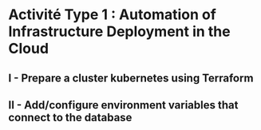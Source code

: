 # Activité Type 1 : Automation of Infrastructure Deployment in the Cloud

## I - Prepare a cluster kubernetes using Terraform

## II - Add/configure environment variables that connect to the database
